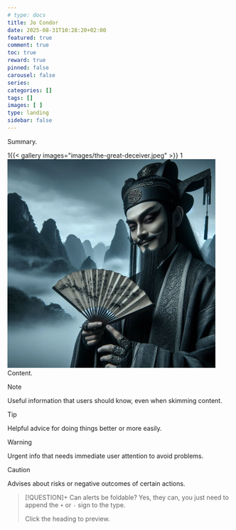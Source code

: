 ```yaml
---
# type: docs 
title: Jo Condor
date: 2025-08-31T10:28:20+02:00
featured: true
comment: true
toc: true
reward: true
pinned: false
carousel: false
series:
categories: []
tags: []
images: [ ]
type: landing
sidebar: false
---
```


Summary.

<!--more-->
1{{< gallery images="images/the-great-deceiver.jpeg" >}}
1![Resize](images/the-great-deceiver.jpeg?width=500px)
Content.
> [!NOTE]
> Useful information that users should know, even when skimming content.

> [!TIP]
> Helpful advice for doing things better or more easily.

> [!WARNING]
> Urgent info that needs immediate user attention to avoid problems.

> [!CAUTION]
> Advises about risks or negative outcomes of certain actions.

> [!QUESTION]+ Can alerts be foldable?
> Yes, they can, you just need to append the `+` or `-` sign to the type.
>
> Click the heading to preview.
